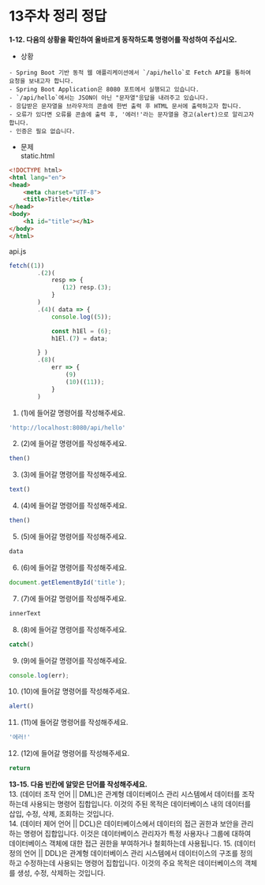 # 13주차 정리 정답

**1-12. 다음의 상황을 확인하여 올바르게 동작하도록 명령어를 작성하여 주십시오.**  
- 상황
```text
- Spring Boot 기반 동적 웹 애플리케이션에서 `/api/hello`로 Fetch API를 통하여 요청을 보내고자 합니다.
- Spring Boot Application은 8080 포트에서 실행되고 있습니다.
- `/api/hello`에서는 JSON이 아닌 "문자열"응답을 내려주고 있습니다.
- 응답받은 문자열을 브라우저의 콘솔에 한번 출력 후 HTML 문서에 출력하고자 합니다.
- 오류가 있다면 오류를 콘솔에 출력 후, '에러!'라는 문자열을 경고(alert)으로 알리고자 합니다.
- 인증은 필요 없습니다.
```

- 문제  
static.html
```html
<!DOCTYPE html>
<html lang="en">
<head>
    <meta charset="UTF-8">
    <title>Title</title>
</head>
<body>
    <h1 id="title"></h1>
</body>
</html>
```

api.js
```javascript
fetch((1))
        .(2)(
            resp => {
               (12) resp.(3);
            }
        )
        .(4)( data => {
            console.log((5));

            const h1El = (6);
            h1El.(7) = data;

        } )
        .(8)(
            err => {
                (9)
				(10)((11));
            }
        )
```


1. (1)에 들어갈 명령어를 작성해주세요.  
```javascript
'http://localhost:8080/api/hello'
```
2. (2)에 들어갈 명령어를 작성해주세요.  
```javascript
then()
```
3. (3)에 들어갈 명령어를 작성해주세요.  
```javascript
text()
```
4. (4)에 들어갈 명령어를 작성해주세요.  
```javascript
then()
```
5. (5)에 들어갈 명령어를 작성해주세요.  
```javascript
data
```
6. (6)에 들어갈 명령어를 작성해주세요.  
```javascript
document.getElementById('title');
```
7. (7)에 들어갈 명령어를 작성해주세요.  
```javascript
innerText
```
8. (8)에 들어갈 명령어를 작성해주세요.  
```javascript
catch()
```
9. (9)에 들어갈 명령어를 작성해주세요.  
```javascript
console.log(err);
```
10. (10)에 들어갈 명령어를 작성해주세요.  
```javascript
alert()
```
11. (11)에 들어갈 명령어를 작성해주세요.  
```javascript
'에러!'
```
12. (12)에 들어갈 명령어를 작성해주세요.  
```javascript
return
```

**13-15. 다음 빈칸에 알맞은 단어를 작성해주세요.**  
13. (데이터 조작 언어 || DML)은 관계형 데이터베이스 관리 시스템에서 데이터를 조작하는데 사용되는 명령어 집합입니다. 이것의 주된 목적은 데이터베이스 내의 데이터를 삽입, 수정, 삭제, 조회하는 것입니다.  
14. (데이터 제어 언어 || DCL)은 데이터베이스에서 데이터의 접근 권한과 보안을 관리하는 명령어 집합입니다. 이것은 데이터베이스 관리자가 특정 사용자나 그룹에 대하여 데이터베이스 객체에 대한 접근 권한을 부여하거나 철회하는데 사용됩니다. 
15. (데이터 정의 언어 || DDL)은 관계형 데이터베이스 관리 시스템에서 데이터이스의 구조를 정의하고 수정하는데 사용되는 명령어 집합입니다. 이것의 주요 목적은 데이터베이스의 객체를 생성, 수정, 삭제하는 것입니다.  
  
